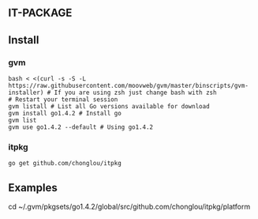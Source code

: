 IT-PACKAGE
--------------------------------

## Install

### gvm
    bash < <(curl -s -S -L https://raw.githubusercontent.com/moovweb/gvm/master/binscripts/gvm-installer) # If you are using zsh just change bash with zsh
    # Restart your terminal session
    gvm listall # List all Go versions available for download
    gvm install go1.4.2 # Install go
    gvm list
    gvm use go1.4.2 --default # Using go1.4.2

### itpkg
    go get github.com/chonglou/itpkg

## Examples
  cd ~/.gvm/pkgsets/go1.4.2/global/src/github.com/chonglou/itpkg/platform
